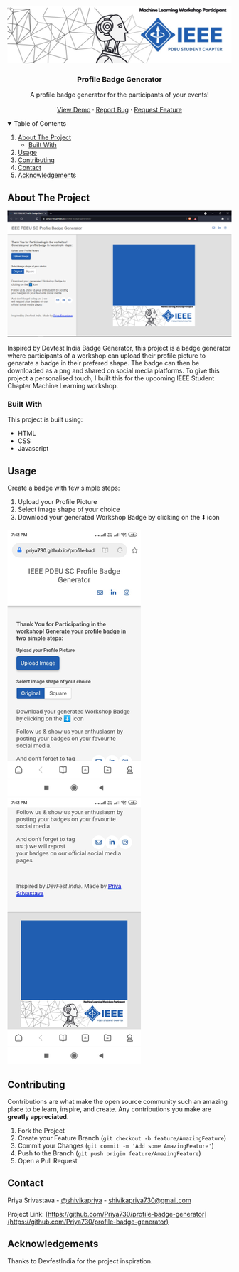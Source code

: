 <p align="center">
  <a href="https://github.com/Priya730/profile-badge-generator">
    <img src="image\Banner.jpeg" alt="Logo" >
  </a>

  <h3 align="center">Profile Badge Generator</h3>

  <p align="center">
    A profile badge generator for the participants of your events!
    <br />
    <br />
    <a href="https://priya730.github.io/profile-badge-generator/">View Demo</a>
    ·
    <a href="https://github.com/Priya730/profile-badge-generator/issues">Report Bug</a>
    ·
    <a href="https://github.com/Priya730/profile-badge-generator/issues">Request Feature</a>
  </p>
</p>

<!-- TABLE OF CONTENTS -->
<details open="open">
  <summary>Table of Contents</summary>
  <ol>
    <li>
      <a href="#about-the-project">About The Project</a>
      <ul>
        <li><a href="#built-with">Built With</a></li>
      </ul>
    </li>
    <li><a href="#usage">Usage</a></li>
    <li><a href="#contributing">Contributing</a></li>
    <li><a href="#contact">Contact</a></li>
    <li><a href="#acknowledgements">Acknowledgements</a></li>
  </ol>
</details>

<!-- ABOUT THE PROJECT -->
## About The Project

<img src="image\Screenshot (140).png" alt="Logo" >

Inspired by Devfest India Badge Generator, this project is a badge generator where participants of a workshop can upload their profile picture to genarate a badge in their prefered shape. The badge can then be downloaded as a png and shared on social media platforms. To give this project a personalised touch, I built this for the upcoming IEEE Student Chapter Machine Learning workshop. 

### Built With

This project is built using:
* HTML
* CSS
* Javascript

<!-- USAGE EXAMPLES -->
## Usage
Create a badge with few simple steps:
1. Upload your Profile Picture
2. Select image shape of your choice
3. Download your generated Workshop Badge by clicking on the ⬇️ icon

<img src="image\Mobile1.jpeg" alt="mobile" width="300" height="600"> <img src="image\Mobile2.jpeg" alt="mobile" width="300" height="600">

<!-- CONTRIBUTING -->
## Contributing

Contributions are what make the open source community such an amazing place to be learn, inspire, and create. Any contributions you make are **greatly appreciated**.

1. Fork the Project
2. Create your Feature Branch (`git checkout -b feature/AmazingFeature`)
3. Commit your Changes (`git commit -m 'Add some AmazingFeature'`)
4. Push to the Branch (`git push origin feature/AmazingFeature`)
5. Open a Pull Request

<!-- CONTACT -->
## Contact

Priya Srivastava - [@shivikapriya](https://twitter.com/shivikapriya) - shivikapriya730@gmail.com

Project Link: [https://github.com/Priya730/profile-badge-generator](https://github.com/Priya730/profile-badge-generator)

<!-- ACKNOWLEDGEMENTS -->
## Acknowledgements

Thanks to DevfestIndia for the project inspiration.
